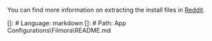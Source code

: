 You can find more information on extracting the install files in [Reddit](https://www.reddit.com/r/Intune/comments/s7psv4/filmora_silent_install/).

[]: # Language: markdown
[]: # Path: App Configurations\Filmora\README.md